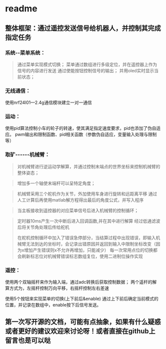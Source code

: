 # readme

## 整体框架：通过遥控发送信号给机器人，并控制其完成指定任务

### 系统--菜单系统：


>通过菜单实现模式切换；
菜单通过数组进行多级定位，并在遥控器上作为信号的内容进行发送
>通过使能按钮控制信号的输出；
>并用oled实时显示当前状态；

### 无线通信：

使用nrf24l01—2.4g通信模块建立一对一通信

### 运动：

使用pid算法控制小车的轮子的转速，使其满足指定速度要求，pid也添加了伪自适应。
pwm输出和限制函数、pid相关函数（参数伪自适应，变量输入处理与限制等）

### 取矿------机械臂：

> 对机械臂进行逆运动学解算，并通过控制末端点的世界坐标来控制机械臂的整体姿态；

> 增加多一个轴使末端杆可以呈特定角度；

> 机械臂采用三个舵机作为关节，外加使用车身进行旋转和远距离平移
>通过人工计算后再使用matlab解方程得出最后的角度公式，并写入程序

> 当主板接收到遥控器的对应菜单信号后进入机械臂的控制循环；

> 定时器10ms产生一次中断后进入回调函数,并在其中进行解算
> 经过低通滤波后将关节角处理后传给舵机
>
> 在舵机控制循环中加入了错误急停部分，当结算过程中出现错误，即输入机械臂无法到达的坐标时，会记录出错原因并返回到输入中限制坐标改变（因为x增加产生错误则x不允许再增加，只能减少）
> 每一次常用点位的切换都会刷新标志位对机械臂错误标志数组复位，使用二进制位操作实现
### 遥控：

使用两个双轴摇杆来作为输入端，通过adc转换后获取控制数据；
两个遥杆的解算方式为，左摇杆控制万向平移，右摇杆控制左右差速

使用5个按钮来实现菜单的切换(上下前后&enable)
通过上下前后确定当前模式的位置，并记录在数组中，enable按下后信号发送。




## 第一次写开源的文档，可能有点抽象，如果有什么疑惑或者更好的建议欢迎来讨论呀！或者直接在github上留言也是可以哒